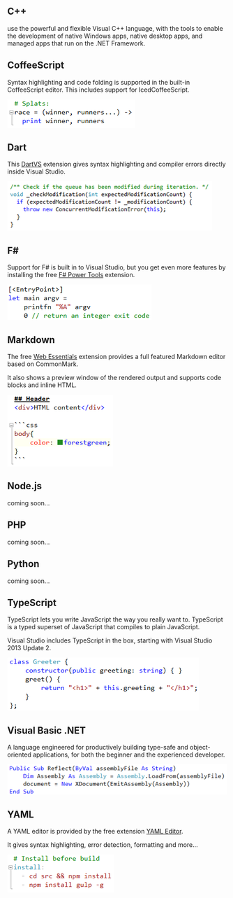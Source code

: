 ﻿<properties
    pageTitle="Other languages"
    description="Short description of the page"
    slug="other"
    order="1500"
    keywords="css, intellisense, stylesheets"
/>

## C++
use the powerful and flexible Visual C++ language, with the tools 
to enable the development of native Windows apps, native desktop apps, 
and managed apps that run on the .NET Framework.

## CoffeeScript
Syntax highlighting and code folding is supported in the built-in
CoffeeScript editor. This includes support for IcedCoffeeScript.

![CoffeeScript](_assets/other-coffeescript.png)

## Dart
This [DartVS](https://visualstudiogallery.msdn.microsoft.com/69112f14-62d0-40fb-9ccc-03e3534e7121)
extension gives syntax highlighting and compiler errors directly
inside Visual Studio.

![Dart](_assets/other-dart.png)

## F#
Support for F# is built in to Visual Studio, but you get even
more features by installing the free
[F# Power Tools](https://visualstudiogallery.msdn.microsoft.com/136b942e-9f2c-4c0b-8bac-86d774189cff)
extension.

![F#](_assets/other-fsharp.png)

## Markdown
The free [Web Essentials](https://visualstudiogallery.msdn.microsoft.com/ee6e6d8c-c837-41fb-886a-6b50ae2d06a2)
extension provides a full featured Markdown editor based on CommonMark.

It also shows a preview window of the rendered output and supports code
blocks and inline HTML.

![Markdown](_assets/other-markdown.png)

## Node.js
coming soon...

## PHP
coming soon...

## Python
coming soon...

## TypeScript
TypeScript lets you write JavaScript the way you really want to.
TypeScript is a typed superset of JavaScript that compiles to plain JavaScript.

Visual Studio includes TypeScript in the box, starting with 
Visual Studio 2013 Update 2.

![TypeScript](_assets/other-typescript.png)

## Visual Basic .NET
A language engineered for productively building type-safe and object-oriented 
applications, for both the beginner and the experienced developer.

![Visual Basic .NET](_assets/other-visual-basic.png)

## YAML
A YAML editor is provided by the free extension
[YAML Editor](https://visualstudiogallery.msdn.microsoft.com/34423c06-f756-4721-8394-bc3d23b91ca7).

It gives syntax highlighting, error detection, formatting and more...

![YAML](_assets/other-yaml.png)